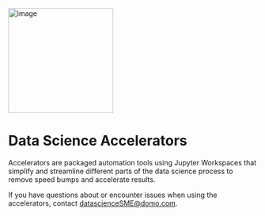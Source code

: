 <img width="212" alt="image" src="https://github.com/domoinc/domo-data-science-resources/assets/123829195/02e993fa-6d06-4156-9ed2-f7f4dbf03f58">


# Data Science Accelerators 
Accelerators are packaged automation tools using Jupyter Workspaces that simplify and streamline different parts of the data science process to remove speed bumps and accelerate results.

If you have questions about or encounter issues when using the accelerators, contact datascienceSME@domo.com.
